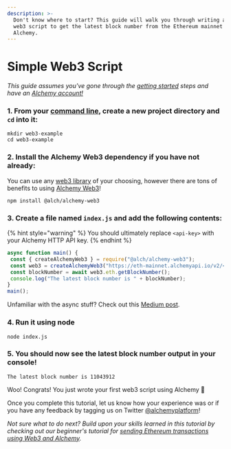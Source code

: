 ```yaml
---
description: >-
  Don't know where to start? This guide will walk you through writing a simple
  web3 script to get the latest block number from the Ethereum mainnet using
  Alchemy.
---
```


# Simple Web3 Script

_This guide assumes you've gone through the_ [_getting started_](./) _steps and have an_ [_Alchemy account!_](https://alchemy.com/?r=affiliate:b92f4e01-cafb-4038-83f4-372a42df5171)

### 1. From your [command line](https://www.computerhope.com/jargon/c/commandi.htm), create a new project directory and `cd` into it:

```
mkdir web3-example
cd web3-example
```

### 2. Install the Alchemy Web3 dependency if you have not already:

You can use any [web3 library](./#other-web3-libraries) of your choosing, however there are tons of benefits to using [Alchemy Web3](../../documentation/alchemy-web3/)!

```
npm install @alch/alchemy-web3
```

### 3. Create a file named `index.js` and add the following contents:

{% hint style="warning" %}
You should ultimately replace `<api-key>` with your Alchemy HTTP API key.
{% endhint %}

```javascript
async function main() {
 const { createAlchemyWeb3 } = require("@alch/alchemy-web3");
 const web3 = createAlchemyWeb3("https://eth-mainnet.alchemyapi.io/v2/<api-key>");
 const blockNumber = await web3.eth.getBlockNumber();
 console.log("The latest block number is " + blockNumber);
}
main();             
```

Unfamiliar with the async stuff? Check out this [Medium post](https://medium.com/better-programming/understanding-async-await-in-javascript-1d81bb079b2c).

### 4. Run it using node

```
node index.js
```

### 5. You should now see the latest block number output in your console!

```
The latest block number is 11043912
```

Woo! Congrats! You just wrote your first web3 script using Alchemy :tada:

Once you complete this tutorial, let us know how your experience was or if you have any feedback by tagging us on Twitter [@alchemyplatform](https://twitter.com/AlchemyPlatform)!

_Not sure what to do next? Build upon your skills learned in this tutorial by checking out our beginner's tutorial for_ [_sending Ethereum transactions using Web3 and Alchemy_](sending-txs.md)_._
